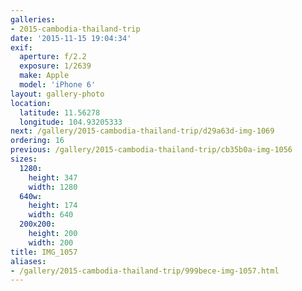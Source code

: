 ```yaml
---
galleries:
- 2015-cambodia-thailand-trip
date: '2015-11-15 19:04:34'
exif:
  aperture: f/2.2
  exposure: 1/2639
  make: Apple
  model: 'iPhone 6'
layout: gallery-photo
location:
  latitude: 11.56278
  longitude: 104.93205333
next: /gallery/2015-cambodia-thailand-trip/d29a63d-img-1069
ordering: 16
previous: /gallery/2015-cambodia-thailand-trip/cb35b0a-img-1056
sizes:
  1280:
    height: 347
    width: 1280
  640w:
    height: 174
    width: 640
  200x200:
    height: 200
    width: 200
title: IMG_1057
aliases:
- /gallery/2015-cambodia-thailand-trip/999bece-img-1057.html
---
```

